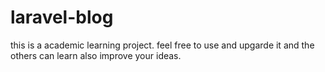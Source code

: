 # laravel-blog
this is a academic learning project. feel free to use and upgarde it and the others can learn also improve your ideas.
